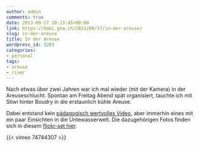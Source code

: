 ```yaml
---
author: admin
comments: true
date: 2013-09-17 20:13:45+00:00
link: https://habi.gna.ch/2013/09/17/in-der-areuse/
slug: in-der-areuse
title: In der Areuse
wordpress_id: 3203
categories:
- personal
tags:
- areuse
- river
---
```


Nach etwas über zwei Jahren war ich mal wieder (mit der Kamera) in der Areuseschlucht.
Spontan am Freitag Abend spät organisiert, tauchte ich mit Stiwi hinter Boudry in die erstaunlich kühle Areuse.

Dabei entstand kein [pädagogisch wertvolles Video](https://twitter.com/viergrad/status/376606578079965184), aber immerhin eines mit ein paar Einsichten in die Untewasserwelt.
Die dazugehörigen Fotos finden sich in diesem [flickr-set hier](https://www.flickr.com/photos/habi/sets/72157635536366775/).

{{< vimeo 74744307 >}}
